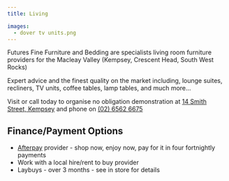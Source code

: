```yaml
---
title: Living

images:
  - dover tv units.png
---
```


Futures Fine Furniture and Bedding are specialists living room furniture providers for the Macleay Valley (Kempsey, Crescent Head, South West Rocks)

Expert advice and the finest quality on the market including, lounge suites, recliners, TV units, coffee tables, lamp tables, and much more...

Visit or call today to organise no obligation demonstration at [14 Smith Street, Kempsey](/contact) and phone on [(02) 6562 6675](tel:+61265626675)

## Finance/Payment Options

- [Afterpay](https://www.afterpay.com) provider - shop now, enjoy now, pay for it in four fortnightly payments
- Work with a local hire/rent to buy provider
- Laybuys - over 3 months - see in store for details
